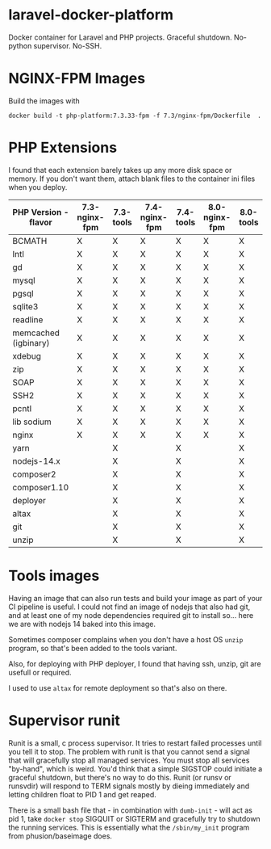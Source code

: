 # laravel-docker-platform
Docker container for Laravel and PHP projects.  Graceful shutdown.  No-python supervisor. No-SSH.

# NGINX-FPM Images

Build the images with

```
docker build -t php-platform:7.3.33-fpm -f 7.3/nginx-fpm/Dockerfile  .
```

# PHP Extensions
I found that each extension barely takes up any more disk space or memory.  If you don't want them, attach blank files
to the container ini files when you deploy.


|PHP Version - flavor |  7.3-nginx-fpm |  7.3-tools | 7.4-nginx-fpm | 7.4-tools | 8.0-nginx-fpm | 8.0-tools |
|----------|----------|-----------------|-----|-----|-----|-----|
| BCMATH               | X |  X | X | X | X |  X |
| Intl                 | X |  X | X | X | X |  X |
| gd                   | X |  X | X | X | X |  X |
| mysql                | X |  X | X | X | X |  X |
| pgsql                | X |  X | X | X | X |  X |
| sqlite3              | X |  X | X | X | X |  X |
| readline             | X |  X | X | X | X |  X |
| memcached (igbinary) | X |  X | X | X | X |  X |
| xdebug               | X |  X | X | X | X |  X |
| zip                  | X |  X | X | X | X |  X |
| SOAP                 | X |  X | X | X | X |  X |
| SSH2                 | X |  X | X | X | X |  X |
| pcntl                | X |  X | X | X | X |  X |
| lib sodium           | X |  X | X | X | X |  X |
| nginx                | X |  X | X | X | X |  X |
| yarn                 |   |  X |   | X |   |  X |
| nodejs-14.x          |   |  X |   | X |   |  X |
| composer2            |   |  X |   | X |   |  X |
| composer1.10         |   |  X |   | X |   |  X |
| deployer             |   |  X |   | X |   |  X |
| altax                |   |  X |   | X |   |  X |
| git                  |   |  X |   | X |   |  X |
| unzip                |   |  X |   | X |   |  X |


# Tools images
Having an image that can also run tests and build your image as part of your CI pipeline is useful.  I could not find an
image of nodejs that also had git, and at least one of my node dependencies required git to install so... here we are with
nodejs 14 baked into this image.

Sometimes composer complains when you don't have a host OS `unzip` program, so that's been added to the tools variant.

Also, for deploying with PHP deployer, I found that having ssh, unzip, git are usefull or required.

I used to use `altax` for remote deployment so that's also on there.


# Supervisor runit
Runit is a small, c process supervisor.  It tries to restart failed processes until you tell it to stop.  The problem with runit
is that you cannot send a signal that will gracefully stop all managed services.  You must stop all services "by-hand", which is 
weird.  You'd think that a simple SIGSTOP could initiate a graceful shutdown, but there's no way to do this.  Runit (or runsv or runsvdir) will
respond to TERM signals mostly by dieing immediately and letting children float to PID 1 and get reaped.

There is a small bash file that - in combination with `dumb-init` - will act as pid 1, take `docker stop` SIGQUIT or SIGTERM and gracefully try
to shutdown the running services.  This is essentially what the `/sbin/my_init` program from phusion/baseimage does.


